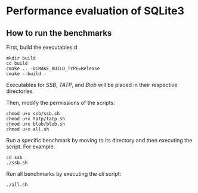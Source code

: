# Performance evaluation of SQLite3

## How to run the benchmarks

First, build the executables:d
```
mkdir build
cd build
cmake .. -DCMAKE_BUILD_TYPE=Release
cmake --build .
```
Executables for *SSB*, *TATP*, and *Blob* will be placed in their respective directories.

Then, modify the permissions of the scripts:
```
chmod u+x ssb/ssb.sh
chmod u+x tatp/tatp.sh
chmod u+x blob/blob.sh
chmod u+x all.sh
```

Run a specific benchmark by moving to its directory and then executing the script. For example:
```
cd ssb
./ssb.sh
```

Run all benchmarks by executing the *all* script:
```
./all.sh
```
